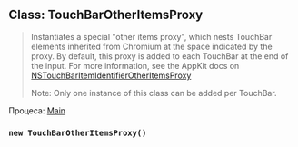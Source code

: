 ## Class: TouchBarOtherItemsProxy

> Instantiates a special "other items proxy", which nests TouchBar elements inherited from Chromium at the space indicated by the proxy. By default, this proxy is added to each TouchBar at the end of the input. For more information, see the AppKit docs on [NSTouchBarItemIdentifierOtherItemsProxy](https://developer.apple.com/documentation/appkit/nstouchbaritemidentifierotheritemsproxy)
> 
> Note: Only one instance of this class can be added per TouchBar.

Процеса: [Main](../tutorial/application-architecture.md#main-and-renderer-processes)

### `new TouchBarOtherItemsProxy()`
